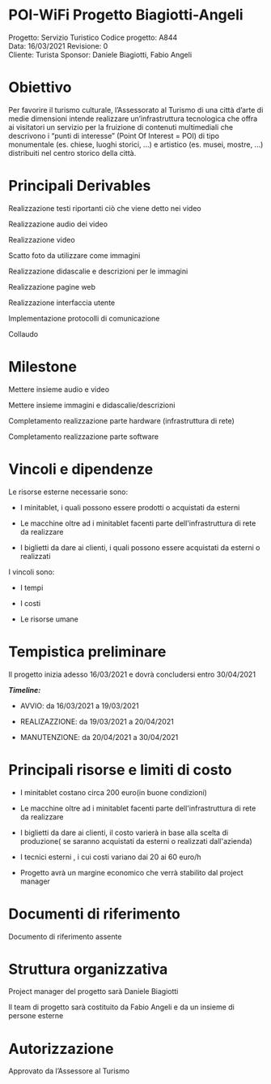 # POI-WiFi Progetto Biagiotti-Angeli  

Progetto: Servizio Turistico	Codice progetto: A844                      
Data: 16/03/2021	        Revisione: 0                              
Cliente: Turista	        Sponsor: Daniele Biagiotti, Fabio Angeli 

# Obiettivo
Per favorire il turismo culturale, l’Assessorato al Turismo di una città d’arte di medie dimensioni intende
realizzare un’infrastruttura tecnologica che offra ai visitatori un servizio per la fruizione di contenuti
multimediali che descrivono i “punti di interesse” (Point Of Interest = POI) di tipo monumentale
(es. chiese, luoghi storici, ...) e artistico (es. musei, mostre, ...) distribuiti nel centro storico della città.
# Principali Derivables
Realizzazione testi riportanti ciò che viene detto nei video

Realizzazione audio dei video

Realizzazione video

Scatto foto da utilizzare come immagini

Realizzazione didascalie e descrizioni per le immagini

Realizzazione pagine web

Realizzazione interfaccia utente

Implementazione protocolli di comunicazione

Collaudo


# Milestone

Mettere insieme audio e video

Mettere insieme immagini e didascalie/descrizioni

Completamento realizzazione parte hardware (infrastruttura di rete)

Completamento realizzazione parte software 

# Vincoli e dipendenze
Le risorse esterne necessarie sono:

- I minitablet, i quali possono essere prodotti o acquistati da esterni
    
- Le macchine oltre ad i minitablet facenti parte dell'infrastruttura di rete da realizzare

- I biglietti da dare ai clienti, i quali possono essere acquistati da esterni o realizzati
 
                                               
I vincoli sono: 

 - I tempi

 - I costi
  
 - Le risorse umane


# Tempistica preliminare

Il progetto inizia adesso 16/03/2021 e dovrà concludersi entro 30/04/2021

***Timeline:***

- AVVIO: da 16/03/2021 a 19/03/2021

- REALIZAZZIONE: da 19/03/2021 a 20/04/2021

- MANUTENZIONE: da 20/04/2021 a 30/04/2021


# Principali risorse e limiti di costo


- I minitablet costano circa 200 euro(in buone condizioni)
    
- Le macchine oltre ad i minitablet facenti parte dell'infrastruttura di rete da realizzare

- I biglietti da dare ai clienti, il costo varierà in base alla scelta di produzione( se saranno acquistati da esterni o realizzati dall'azienda)

- I tecnici esterni , i cui costi variano dai 20 ai 60 euro/h

- Progetto avrà un margine economico che verrà stabilito dal project manager


# Documenti di riferimento

Documento di riferimento assente

# Struttura organizzativa

Project manager del progetto sarà Daniele Biagiotti

Il team di progetto sarà costituito da Fabio Angeli e da un insieme di persone esterne


# Autorizzazione

Approvato da l’Assessore al Turismo
